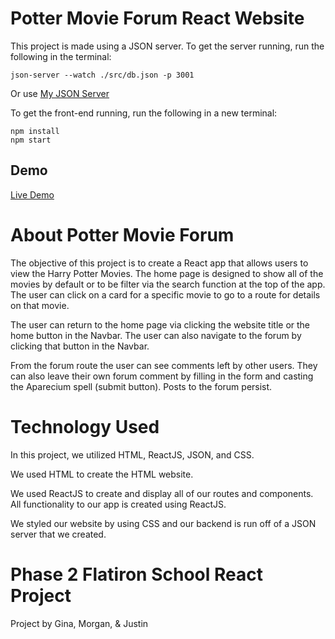 # Potter Movie Forum React Website

This project is made using a JSON server. To get the server running, run the following in the terminal:

    json-server --watch ./src/db.json -p 3001

Or use [My JSON Server](https://my-json-server.typicode.com/grcheeseman/potter-movie-forum)

To get the front-end running, run the following in a new terminal:

    npm install
    npm start

## Demo

[Live Demo](https://grcheeseman.github.io/potter-movie-forum/)

# About Potter Movie Forum

The objective of this project is to create a React app that allows users to view the Harry Potter Movies. The home page is designed to show all of the movies by default or to be filter via the search function at the top of the app. The user can click on a card for a specific movie to go to a route for details on that movie.

The user can return to the home page via clicking the website title or the home button in the Navbar. The user can also navigate to the forum by clicking that button in the Navbar.

From the forum route the user can see comments left by other users. They can also leave their own forum comment by filling in the form and casting the Aparecium spell (submit button). Posts to the forum persist.

# Technology Used

In this project, we utilized HTML, ReactJS, JSON, and CSS.

We used HTML to create the HTML website.

We used ReactJS to create and display all of our routes and components. All functionality to our app is created using ReactJS.

We styled our website by using CSS and our backend is run off of a JSON server that we created.

# Phase 2 Flatiron School React Project

Project by Gina, Morgan, & Justin
